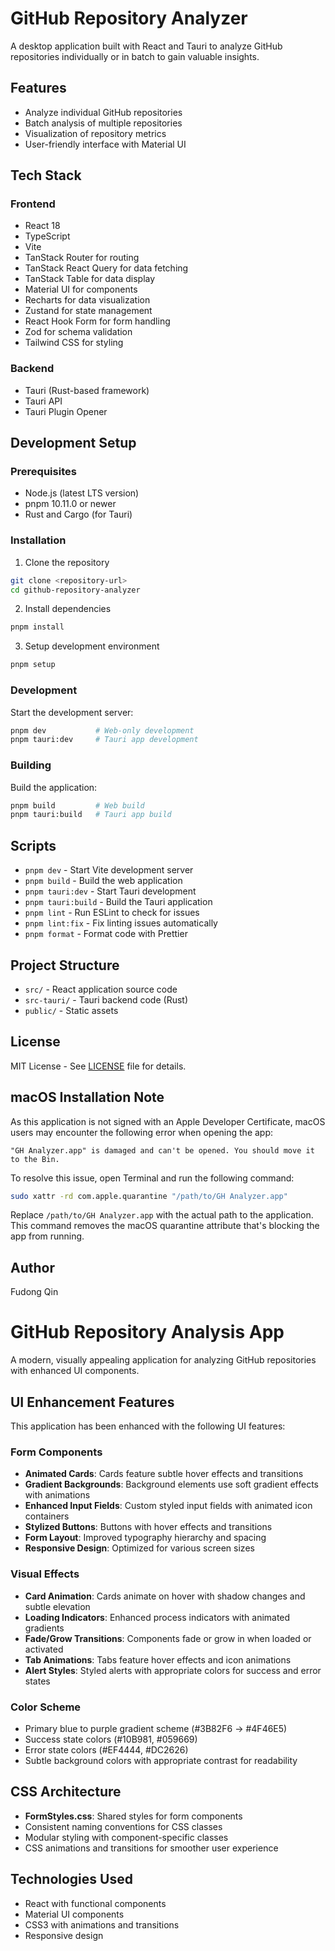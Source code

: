 # GitHub Repository Analyzer

A desktop application built with React and Tauri to analyze GitHub repositories individually or in batch to gain valuable insights.

## Features

- Analyze individual GitHub repositories
- Batch analysis of multiple repositories
- Visualization of repository metrics
- User-friendly interface with Material UI

## Tech Stack

### Frontend
- React 18
- TypeScript
- Vite
- TanStack Router for routing
- TanStack React Query for data fetching
- TanStack Table for data display
- Material UI for components
- Recharts for data visualization
- Zustand for state management
- React Hook Form for form handling
- Zod for schema validation
- Tailwind CSS for styling

### Backend
- Tauri (Rust-based framework)
- Tauri API
- Tauri Plugin Opener

## Development Setup

### Prerequisites
- Node.js (latest LTS version)
- pnpm 10.11.0 or newer
- Rust and Cargo (for Tauri)

### Installation

1. Clone the repository
```bash
git clone <repository-url>
cd github-repository-analyzer
```

2. Install dependencies
```bash
pnpm install
```

3. Setup development environment
```bash
pnpm setup
```

### Development

Start the development server:
```bash
pnpm dev           # Web-only development
pnpm tauri:dev     # Tauri app development
```

### Building

Build the application:
```bash
pnpm build         # Web build
pnpm tauri:build   # Tauri app build
```

## Scripts

- `pnpm dev` - Start Vite development server
- `pnpm build` - Build the web application
- `pnpm tauri:dev` - Start Tauri development
- `pnpm tauri:build` - Build the Tauri application
- `pnpm lint` - Run ESLint to check for issues
- `pnpm lint:fix` - Fix linting issues automatically
- `pnpm format` - Format code with Prettier

## Project Structure

- `src/` - React application source code
- `src-tauri/` - Tauri backend code (Rust)
- `public/` - Static assets

## License

MIT License - See [LICENSE](LICENSE) file for details.

## macOS Installation Note

As this application is not signed with an Apple Developer Certificate, macOS users may encounter the following error when opening the app:

```
"GH Analyzer.app" is damaged and can't be opened. You should move it to the Bin.
```

To resolve this issue, open Terminal and run the following command:

```bash
sudo xattr -rd com.apple.quarantine "/path/to/GH Analyzer.app"
```

Replace `/path/to/GH Analyzer.app` with the actual path to the application. This command removes the macOS quarantine attribute that's blocking the app from running.

## Author

Fudong Qin

# GitHub Repository Analysis App

A modern, visually appealing application for analyzing GitHub repositories with enhanced UI components.

## UI Enhancement Features

This application has been enhanced with the following UI features:

### Form Components

- **Animated Cards**: Cards feature subtle hover effects and transitions
- **Gradient Backgrounds**: Background elements use soft gradient effects with animations
- **Enhanced Input Fields**: Custom styled input fields with animated icon containers
- **Stylized Buttons**: Buttons with hover effects and transitions
- **Form Layout**: Improved typography hierarchy and spacing
- **Responsive Design**: Optimized for various screen sizes

### Visual Effects

- **Card Animation**: Cards animate on hover with shadow changes and subtle elevation
- **Loading Indicators**: Enhanced process indicators with animated gradients
- **Fade/Grow Transitions**: Components fade or grow in when loaded or activated
- **Tab Animations**: Tabs feature hover effects and icon animations
- **Alert Styles**: Styled alerts with appropriate colors for success and error states

### Color Scheme

- Primary blue to purple gradient scheme (#3B82F6 → #4F46E5)
- Success state colors (#10B981, #059669)
- Error state colors (#EF4444, #DC2626)
- Subtle background colors with appropriate contrast for readability

## CSS Architecture

- **FormStyles.css**: Shared styles for form components
- Consistent naming conventions for CSS classes
- Modular styling with component-specific classes
- CSS animations and transitions for smoother user experience

## Technologies Used

- React with functional components
- Material UI components
- CSS3 with animations and transitions
- Responsive design

